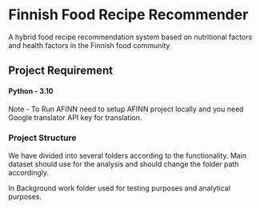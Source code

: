 # Finnish Food Recipe Recommender
A hybrid food recipe recommendation system based on nutritional factors and health factors in the Finnish food community


## Project Requirement
#### Python - 3.10
Note - To Run AFINN need to setup AFINN project locally and you need Google translator API key for translation.

### Project Structure
We have divided into several folders according to the functionality. Main dataset should use for the analysis and should change the folder path accordingly.

In Background work folder used for testing purposes and analytical purposes.

